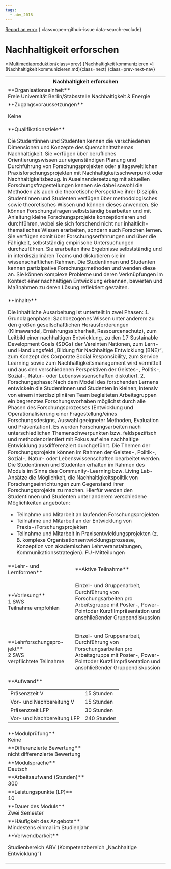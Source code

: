 ```yaml
---
tags:
  - abv_2018
---
```

[Report an error](https://github.com/SGSSGene/FUB-SUP/issues/new?title=Error%20in%20%22Nachhaltigkeit%20erforschen%22&body=There%20seems%20to%20be%20an%20error%20in%20module%20%22Nachhaltigkeit%20erforschen%22%2E%0A%0A%3CDescribe%20here%20a%20slightly%20more%20detailed%20description%20of%20what%20is%20wrong%3E&labels=bug)
{ class=open-github-issue data-search-exclude}

# Nachhaltigkeit erforschen

[« Multimediaproduktion](Multimediaproduktion.md){class=prev}
[Nachhaltigkeit kommunizieren »](Nachhaltigkeit kommunizieren.md){class=next}
{class=prev-next-nav}

<table markdown id="moduledesc">
<tr markdown class="moduledesc_head"><th colspan="2">Nachhaltigkeit erforschen </th></tr>
<tr markdown><td colspan="2">**Organisationseinheit**   <br>Freie Universität Berlin/Stabsstelle Nachhaltigkeit & Energie</td></tr>


<tr markdown><td colspan="2">**Zugangsvoraussetzungen** <br>

Keine


</td></tr>
<tr markdown><td colspan="2">**Qualifikationsziele**    <br>

Die Studentinnen und Studenten kennen die verschiedenen Dimensionen und
Konzepte des Querschnittsthemas Nachhaltigkeit. Sie verfügen über
berufliches Orientierungswissen zur eigenständigen Planung und Durchführung
von Forschungsprojekten oder alltagsweltlichen Praxisforschungsprojekten mit
Nachhaltigkeitsschwerpunkt oder Nachhaltigkeitsbezug. In Auseinandersetzung
mit aktuellen Forschungsfragestellungen kennen sie dabei sowohl die Methoden
als auch die theoretische Perspektive ihrer Disziplin. Studentinnen und
Studenten verfügen über methodologisches sowie theoretisches Wissen und
können dieses anwenden. Sie können Forschungsfragen selbstständig bearbeiten
und mit Anleitung kleine Forschungsprojekte konzeptionieren und durchführen,
wobei sie sich forschend nicht nur inhaltlich-thematisches Wissen
erarbeiten, sondern auch Forschen lernen. Sie verfügen somit über
Forschungserfahrungen und über die Fähigkeit, selbstständig empirische
Untersuchungen durchzuführen. Sie erarbeiten ihre Ergebnisse selbstständig
und in interdisziplinären Teams und diskutieren sie im wissenschaftlichen
Rahmen. Die Studentinnen und Studenten kennen partizipative
Forschungsmethoden und wenden diese an. Sie können komplexe Probleme und
deren Verknüpfungen im Kontext einer nachhaltigen Entwicklung erkennen,
bewerten und Maßnahmen zu deren Lösung reflektiert gestalten.


</td></tr>
<tr markdown><td colspan="2">**Inhalte**                <br>

Die inhaltliche Ausarbeitung ist unterteilt in zwei Phasen: 1.
Grundlagenphase: Sachbezogenes Wissen unter anderem zu den großen
gesellschaftlichen Herausforderungen (Klimawandel, Ernährungssicherheit,
Ressourcenschutz), zum Leitbild einer nachhaltigen Entwicklung, zu den 17
Sustainable Development Goals (SDGs) der Vereinten Nationen, zum Lern- und
Handlungsfeld „Bildung für Nachhaltige Entwicklung (BNE)“, zum Konzept des
Corporate Social Responsibility, zum Service Learning sowie zum
Nachhaltigkeitsmanagement wird vermittelt und aus den verschiedenen
Perspektiven der Geistes-, Politik-, Sozial-, Natur- oder
Lebenswissenschaften diskutiert. 2. Forschungsphase: Nach dem Modell des
forschenden Lernens entwickeln die Studentinnen und Studenten in kleinen,
intensiv von einem interdisziplinären Team begleiteten Arbeitsgruppen ein
begrenztes Forschungsvorhaben möglichst durch alle Phasen des
Forschungsprozesses (Entwicklung und Operationalisierung einer
Fragestellung/eines Forschungsdesigns, Auswahl geeigneter Methoden,
Evaluation und Präsentation). Es werden Forschungsarbeiten nach
unterschiedlichen Themenschwerpunkten bzw. feldspezifisch und
methodenorientiert mit Fokus auf eine nachhaltige Entwicklung
ausdifferenziert durchgeführt. Die Themen der Forschungsprojekte können im
Rahmen der Geistes-, Politik-, Sozial-, Natur- oder Lebenswissenschaften
bearbeitet werden. Die Studentinnen und Studenten erhalten im Rahmen des
Moduls im Sinne des Community-Learning bzw. Living Lab-Ansätze die
Möglichkeit, die Nachhaltigkeitspolitik von Forschungseinrichtungen zum
Gegenstand ihrer Forschungsprojekte zu machen. Hierfür werden den
Studentinnen und Studenten unter anderem verschiedene Möglichkeiten
angeboten:

- Teilnahme und Mitarbeit an laufenden Forschungsprojekten
- Teilnahme und Mitarbeit an der Entwicklung von Praxis-/Forschungsprojekten
- Teilnahme und Mitarbeit in Praxisentwicklungsprojekten (z. B. komplexe
  Organisationsentwicklungsprozesse, Konzeption von akademischen
  Lehrveranstaltungen, Kommunikationsstrategien). FU-Mitteilungen


</td></tr>

<tr markdown><td>**Lehr- und Lernformen**</td><td>**Aktive Teilnahme**</td></tr>
<tr markdown><td> **Vorlesung** <br>1 SWS <br> Teilnahme empfohlen</td><td>

Einzel- und Gruppenarbeit, Durchführung von Forschungsarbeiten pro Arbeitsgruppe mit Poster-, Power-Pointoder Kurzfilmpräsentation und anschließender Gruppendiskussion
</td></tr>
<tr markdown><td> **Lehrforschungspro- jekt** <br>2 SWS <br> verpflichtete Teilnahme</td><td>

Einzel- und Gruppenarbeit, Durchführung von Forschungsarbeiten pro Arbeitsgruppe mit Poster-, Power-Pointoder Kurzfilmpräsentation und anschließender Gruppendiskussion
</td></tr>
<tr markdown><td colspan="2">**Aufwand**                <br>
<table class="aufwand_table">
<tr><td>Präsenzzeit V</td><td>15 Stunden</td></tr>
<tr><td>Vor- und Nachbereitung V</td><td>15 Stunden</td></tr>
<tr><td>Präsenzzeit LFP</td><td>30 Stunden</td></tr>
<tr><td>Vor- und Nachbereitung LFP</td><td>240 Stunden</td></tr>
</table>

</td></tr>
<tr markdown><td colspan="2">**Modulprüfung**             <br>Keine


</td></tr>
<tr markdown><td colspan="2">**Differenzierte Bewertung** <br>nicht differenzierte Bewertung

</td></tr>
<tr markdown><td colspan="2">**Modulsprache**             <br>Deutsch</td></tr>
<tr markdown><td colspan="2">**Arbeitsaufwand (Stunden)** <br>300</td></tr>
<tr markdown><td colspan="2">**Leistungspunkte (LP)**     <br>10</td></tr>
<tr markdown><td colspan="2">**Dauer des Moduls**         <br>Zwei Semester</td></tr>
<tr markdown><td colspan="2">**Häufigkeit des Angebots**  <br>Mindestens einmal im Studienjahr</td></tr>
<tr markdown><td colspan="2">**Verwendbarkeit**           <br>

Studienbereich ABV (Kompetenzbereich „Nachhaltige Entwicklung“)


</td></tr>

</table>
